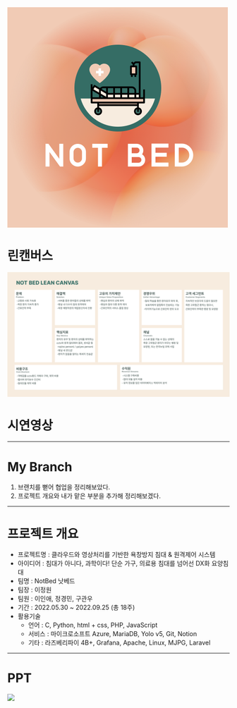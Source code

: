 <img src="assets/logo2.png">

# 린캔버스
<img src="assets/lean.png">

# 시연영상
<a href="https://youtu.be/2uq0efeVLOs"></a>

----------

# My Branch
1. 브랜치를 뻗어 협업을 정리해보았다.
2. 프로젝트 개요와 내가 맡은 부분을 추가해 정리해보겠다.

----------

# 프로젝트 개요
- 프로젝트명 : 클라우드와 영상처리를 기반한 욕창방지 침대 & 원격제어 시스템
- 아이디어 : 침대가 아니다, 과학이다! 단순 가구, 의료용 침대를 넘어선 DX화 요양침대
- 팀명 : NotBed 낫베드
- 팀장 : 이정원
- 팀원 : 이인애, 정경민, 구관우
- 기간 : 2022.05.30 ~ 2022.09.25 (총 18주)
- 활용기술
    - 언어 : C, Python, html + css, PHP, JavaScript
    - 서비스 : 마이크로소프트 Azure, MariaDB, Yolo v5, Git, Notion
    - 기타 : 라즈베리파이 4B+, Grafana, Apache, Linux, MJPG, Laravel

-----------

# PPT
<img src="assets/ppt.png">